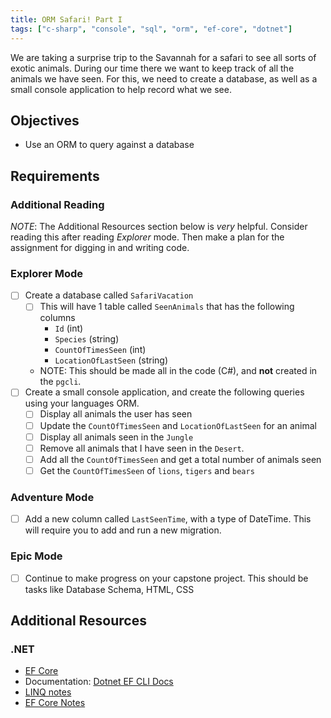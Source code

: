 ```yaml
---
title: ORM Safari! Part I
tags: ["c-sharp", "console", "sql", "orm", "ef-core", "dotnet"]
---
```


We are taking a surprise trip to the Savannah for a safari to see all sorts of
exotic animals. During our time there we want to keep track of all the animals
we have seen. For this, we need to create a database, as well as a small console
application to help record what we see.

## Objectives

- Use an ORM to query against a database

## Requirements

### Additional Reading

_NOTE_: The Additional Resources section below is _very_ helpful. Consider
reading this after reading _Explorer_ mode. Then make a plan for the assignment
for digging in and writing code.

### Explorer Mode

- [ ] Create a database called `SafariVacation`
  - [ ] This will have 1 table called `SeenAnimals` that has the following
        columns
    - `Id` (int)
    - `Species` (string)
    - `CountOfTimesSeen` (int)
    - `LocationOfLastSeen` (string)
  * NOTE: This should be made all in the code (C#), and **not** created in the
    `pgcli`.
- [ ] Create a small console application, and create the following queries using
      your languages ORM.
  - [ ] Display all animals the user has seen
  - [ ] Update the `CountOfTimesSeen` and `LocationOfLastSeen` for an animal
  - [ ] Display all animals seen in the `Jungle`
  - [ ] Remove all animals that I have seen in the `Desert`.
  - [ ] Add all the `CountOfTimesSeen` and get a total number of animals seen
  - [ ] Get the `CountOfTimesSeen` of `lions`, `tigers` and `bears`

### Adventure Mode

- [ ] Add a new column called `LastSeenTime`, with a type of DateTime. This will
      require you to add and run a new migration.

### Epic Mode

- [ ] Continue to make progress on your capstone project. This should be tasks
      like Database Schema, HTML, CSS

## Additional Resources

### .NET

- [EF Core](https://docs.microsoft.com/en-us/ef/core/)
- Documentation:
  [Dotnet EF CLI Docs](https://docs.microsoft.com/en-us/ef/core/miscellaneous/cli/dotnet)
- [LINQ notes](https://suncoast.io/handbook/curriculum/back-end/full-stack-i/lecture/dotnet/03-Linq/)
- [EF Core Notes](https://suncoast.io/handbook/curriculum/back-end/full-stack-i/lecture/dotnet/04-entity-framework/)

